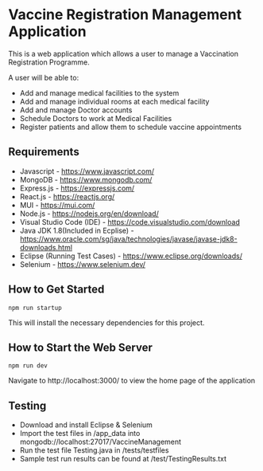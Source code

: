 # Vaccine Registration Management Application

This is a web application which allows a user to manage a Vaccination Registration Programme.

A user will be able to: 
- Add and manage medical facilities to the system
- Add and manage individual rooms at each medical facility
- Add and manage Doctor accounts
- Schedule Doctors to work at Medical Facilities 
- Register patients and allow them to schedule vaccine appointments

## Requirements
- Javascript - https://www.javascript.com/
- MongoDB - https://www.mongodb.com/
- Express.js - https://expressjs.com/
- React.js - https://reactjs.org/
- MUI - https://mui.com/
- Node.js - https://nodejs.org/en/download/
- Visual Studio Code (IDE) - https://code.visualstudio.com/download
- Java JDK 1.8(Included in Ecplise) - https://www.oracle.com/sg/java/technologies/javase/javase-jdk8-downloads.html
- Eclipse (Running Test Cases) - https://www.eclipse.org/downloads/
- Selenium - https://www.selenium.dev/

## How to Get Started

``` npm run startup ```

This will install the necessary dependencies for this project.


## How to Start the Web Server

``` npm run dev ```

Navigate to http://localhost:3000/ to view the home page of the application


## Testing

- Download and install Eclipse & Selenium
- Import the test files in /app_data into mongodb://localhost:27017/VaccineManagement
- Run the test file Testing.java in /tests/testfiles
- Sample test run results can be found at /test/TestingResults.txt

